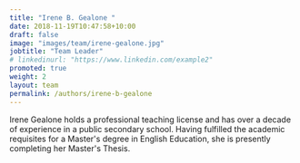 ```yaml
---
title: "Irene B. Gealone "
date: 2018-11-19T10:47:58+10:00
draft: false
image: "images/team/irene-gealone.jpg"
jobtitle: "Team Leader"
# linkedinurl: "https://www.linkedin.com/example2"
promoted: true
weight: 2
layout: team
permalink: /authors/irene-b-gealone
---
```


Irene Gealone holds a professional teaching license and has over a decade of experience in a public secondary school. Having fulfilled the academic requisites for a Master's degree in English Education, she is presently completing her Master's Thesis.